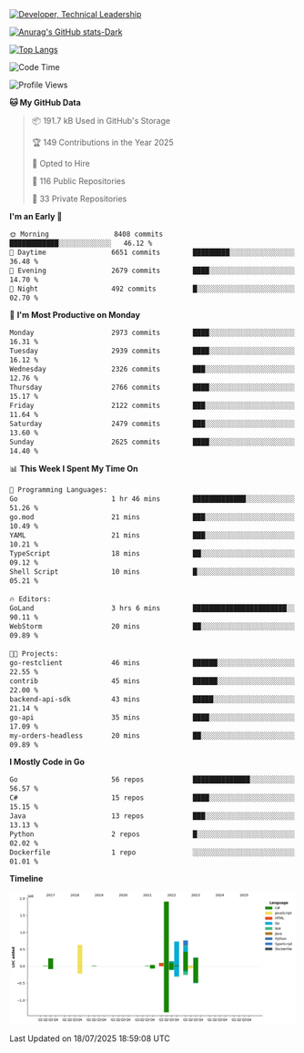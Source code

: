 <div>
  <a href="https://www.linkedin.com/in/arielpineiro/" target="_blank" rel="nofollow noopener noreferrer">
    <img src="https://img.shields.io/badge/-LinkedIn-%230077B5?style=for-the-badge&logo=linkedin&logoColor=white" alt="Developer, Technical Leadership" title="Ariel Piñeiro">
  </a>
</div>

[![Anurag's GitHub stats-Dark](https://github-readme-stats.vercel.app/api?username=arielsrv&show_icons=true&theme=dark#gh-dark-mode-only)](https://github.com/anuraghazra/github-readme-stats#gh-dark-mode-only)

[![Top Langs](https://github-readme-stats.vercel.app/api/top-langs/?username=arielsrv&layout=compact&langs_count=10&theme=dark#gh-dark-mode-only)](https://github.com/anuraghazra/github-readme-stats&theme=dark#gh-dark-mode-only)

<!--START_SECTION:waka-->
![Code Time](http://img.shields.io/badge/Code%20Time-1%2C353%20hrs%2018%20mins-blue)

![Profile Views](http://img.shields.io/badge/Profile%20Views-52-blue)

**🐱 My GitHub Data** 

> 📦 191.7 kB Used in GitHub's Storage 
 > 
> 🏆 149 Contributions in the Year 2025
 > 
> 💼 Opted to Hire
 > 
> 📜 116 Public Repositories 
 > 
> 🔑 33 Private Repositories 
 > 
**I'm an Early 🐤** 

```text
🌞 Morning                8408 commits        ████████████░░░░░░░░░░░░░   46.12 % 
🌆 Daytime                6651 commits        █████████░░░░░░░░░░░░░░░░   36.48 % 
🌃 Evening                2679 commits        ████░░░░░░░░░░░░░░░░░░░░░   14.70 % 
🌙 Night                  492 commits         █░░░░░░░░░░░░░░░░░░░░░░░░   02.70 % 
```
📅 **I'm Most Productive on Monday** 

```text
Monday                   2973 commits        ████░░░░░░░░░░░░░░░░░░░░░   16.31 % 
Tuesday                  2939 commits        ████░░░░░░░░░░░░░░░░░░░░░   16.12 % 
Wednesday                2326 commits        ███░░░░░░░░░░░░░░░░░░░░░░   12.76 % 
Thursday                 2766 commits        ████░░░░░░░░░░░░░░░░░░░░░   15.17 % 
Friday                   2122 commits        ███░░░░░░░░░░░░░░░░░░░░░░   11.64 % 
Saturday                 2479 commits        ███░░░░░░░░░░░░░░░░░░░░░░   13.60 % 
Sunday                   2625 commits        ████░░░░░░░░░░░░░░░░░░░░░   14.40 % 
```


📊 **This Week I Spent My Time On** 

```text
💬 Programming Languages: 
Go                       1 hr 46 mins        █████████████░░░░░░░░░░░░   51.26 % 
go.mod                   21 mins             ███░░░░░░░░░░░░░░░░░░░░░░   10.49 % 
YAML                     21 mins             ███░░░░░░░░░░░░░░░░░░░░░░   10.21 % 
TypeScript               18 mins             ██░░░░░░░░░░░░░░░░░░░░░░░   09.12 % 
Shell Script             10 mins             █░░░░░░░░░░░░░░░░░░░░░░░░   05.21 % 

🔥 Editors: 
GoLand                   3 hrs 6 mins        ███████████████████████░░   90.11 % 
WebStorm                 20 mins             ██░░░░░░░░░░░░░░░░░░░░░░░   09.89 % 

🐱‍💻 Projects: 
go-restclient            46 mins             ██████░░░░░░░░░░░░░░░░░░░   22.55 % 
contrib                  45 mins             ██████░░░░░░░░░░░░░░░░░░░   22.00 % 
backend-api-sdk          43 mins             █████░░░░░░░░░░░░░░░░░░░░   21.14 % 
go-api                   35 mins             ████░░░░░░░░░░░░░░░░░░░░░   17.09 % 
my-orders-headless       20 mins             ██░░░░░░░░░░░░░░░░░░░░░░░   09.89 % 
```

**I Mostly Code in Go** 

```text
Go                       56 repos            ██████████████░░░░░░░░░░░   56.57 % 
C#                       15 repos            ████░░░░░░░░░░░░░░░░░░░░░   15.15 % 
Java                     13 repos            ███░░░░░░░░░░░░░░░░░░░░░░   13.13 % 
Python                   2 repos             █░░░░░░░░░░░░░░░░░░░░░░░░   02.02 % 
Dockerfile               1 repo              ░░░░░░░░░░░░░░░░░░░░░░░░░   01.01 % 
```



**Timeline**

![Lines of Code chart](https://raw.githubusercontent.com/arielsrv/arielsrv/main/assets/bar_graph.png)


 Last Updated on 18/07/2025 18:59:08 UTC
<!--END_SECTION:waka-->
